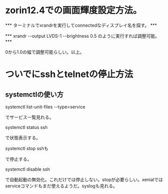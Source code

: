 # zorin12.4での画面輝度設定方法。

*** ターミナルでxrandrを実行してconnectedなディスプレイ名を探す。 ***

*** xrandr --output LVDS-1 --brightness 0.5 のように実行すれば調整可能。 ***

0から1.0の幅で調整可能らしい。以上。

# ついでにsshとtelnetの停止方法

## systemctlの使い方

systemctl list-unit-files --type=service

でサービス一覧見れる。

systemctl status ssh

で状態表示する。

systemctl stop sshも

で停止する。

systemctl disable ssh

で自動起動の無効化。これだけでは停止しない。stopが必要らしい。xenialではserviceコマンドもまだ使えるようだ。syslogも見れる。





